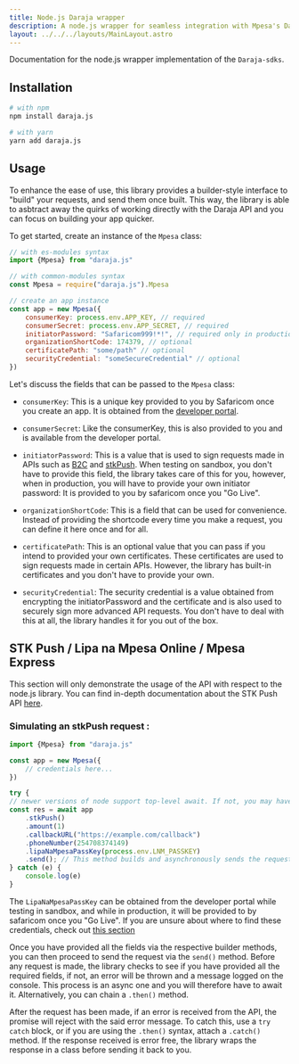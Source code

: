 ```yaml
---
title: Node.js Daraja wrapper
description: A node.js wrapper for seamless integration with Mpesa's Daraja API
layout: ../../../layouts/MainLayout.astro
---
```


Documentation for the node.js wrapper implementation of the `Daraja-sdks`.

## Installation
```bash
# with npm
npm install daraja.js

# with yarn
yarn add daraja.js
```

## Usage
To enhance the ease of use, this library provides a builder-style interface to "build" your requests, and send them once built. This way, the library is able to asbtract away the quirks of working directly with the Daraja API and you can focus on building your app quicker.

To get started, create an instance of the `Mpesa` class:
```js
// with es-modules syntax
import {Mpesa} from "daraja.js"

// with common-modules syntax
const Mpesa = require("daraja.js").Mpesa

// create an app instance
const app = new Mpesa({
    consumerKey: process.env.APP_KEY, // required
    consumerSecret: process.env.APP_SECRET, // required
    initiatorPassword: "Safaricom999!*!", // required only in production
    organizationShortCode: 174379, // optional
    certificatePath: "some/path" // optional 
    securityCredential: "someSecureCredential" // optional 
})
```
Let's discuss the fields that can be passed to the `Mpesa` class:
- `consumerKey`: This is a unique key provided to you by Safaricom once you create an app. It is obtained from the [developer portal](https://developer.safaricom.co.ke).

- `consumerSecret`: Like the consumerKey, this is also provided to you and is available from the developer portal.
  
- `initiatorPassword`: This is a value that is used to sign requests made in APIs such as [B2C](/api/b2c) and [stkPush](/api/stk-push). When testing on sandbox, you don't have to provide this field, the library takes care of this for you, however, when in production, you will have to provide your own initiator password: It is provided to you by safaricom once you "Go Live".
  
- `organizationShortCode`: This is a field that can be used for convenience. Instead of providing the shortcode every time you make a request, you can define it here once and for all.
  
- `certificatePath`: This is an optional value that you can pass if you intend to provided your own certificates. These certificates are used to sign requests made in certain APIs. However, the library has built-in certificates and you don't have to provide your own.
  
- `securityCredential`: The security credential is a value obtained from encrypting the initiatorPassword and the certificate and is also used to securely sign more advanced API requests. You don't have to deal with this at all, the library handles it for you out of the box.


## STK Push / Lipa na Mpesa Online / Mpesa Express
This section will only demonstrate the usage of the API with respect to the node.js library. You can find in-depth documentation about the STK Push API [here](/api/stk-push).

### Simulating an stkPush request :
```js
import {Mpesa} from "daraja.js"

const app = new Mpesa({
    // credentials here...
})

try {
// newer versions of node support top-level await. If not, you may have to wrap this in a function call
const res = await app
    .stkPush()
    .amount(1)
    .callbackURL("https://example.com/callback")
    .phoneNumber(254708374149)
    .lipaNaMpesaPassKey(process.env.LNM_PASSKEY)
    .send(); // This method builds and asynchronously sends the request
} catch (e) {
    console.log(e)
}
```
The `LipaNaMpesaPassKey` can be obtained from the developer portal while testing in sandbox, and while in production, it will be provided to by safaricom once you "Go Live". If you are unsure about where to find these credentials, check out [this section](/creds)

Once you have provided all the fields via the respective builder methods, you can then proceed to send the request via the `send()` method. Before any request is made, the library checks to see if you have provided all the required fields, if not, an error will be thrown and a message logged on the console. This process is an async one and you will therefore have to await it. Alternatively, you can chain a `.then()` method.

After the request has been made, if an error is received from the API, the promise will reject with the said error message. To catch this, use a `try catch` block, or if you are using the `.then()` syntax, attach a `.catch()` method. If the response received is error free, the library wraps the response in a class before sending it back to you.